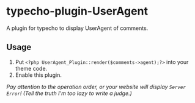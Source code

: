 # typecho-plugin-UserAgent

A plugin for typecho to display UserAgent of comments.

## Usage

1. Put `<?php UserAgent_Plugin::render($comments->agent);?>` into your theme code.
2. Enable this plugin.

*Pay attention to the operation order, or your website will display `Server Error`! (Tell the truth I'm too lazy to write a judge.)*